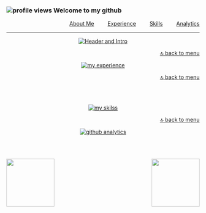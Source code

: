 <a name="skills" id="menu"></a>

### ![profile views](https://komarev.com/ghpvc/?username=gw-rodrigues&color=blue&label=VIEWS&style=flat-square) Welcome to my github

<p align="right">
  <a href="#info">About Me</a> &nbsp; &nbsp; &nbsp; &nbsp; <a href="#experience">Experience</a> &nbsp; &nbsp; &nbsp; &nbsp; <a href="#skills">Skills</a> &nbsp; &nbsp; &nbsp; &nbsp; <a href="#analytics">Analytics</a>
</p>

- - - 

<div align="center">

 <a name="info" id="info"></a>
 <a href="https://www.linkedin.com/in/gw-rodrigues/">
 
 ![Header and Intro](https://gist.githubusercontent.com/gw-rodrigues/0859ac6cb710cfec9571ecff940e8c81/raw/64c7018398b67445ff414c9c5ce024cd359f518e/header_intro.svg)
 </a>

  <a name="experience" id="experience"></a>
  <div align="right"> 

  [🔝 back to menu](#menu)
  </div>
  
  <a href="https://www.linkedin.com/in/gw-rodrigues/">

  ![my experience](https://gist.githubusercontent.com/gw-rodrigues/0859ac6cb710cfec9571ecff940e8c81/raw/64c7018398b67445ff414c9c5ce024cd359f518e/experience.svg)
    
  </a>

  <div align="right">
    <a name="skills" id="skills"></a>

  [🔝 back to menu](#menu)
  </div>
  <br/><br/>
  
  <a href="https://github.com/gw-rodrigues/">

  ![my skilss](https://gist.githubusercontent.com/gw-rodrigues/0859ac6cb710cfec9571ecff940e8c81/raw/64c7018398b67445ff414c9c5ce024cd359f518e/skills.svg)
  
  </a>
    
  <div align="right">
    <a name="analytics" id="analytics"></a>

  [🔝 back to menu](#menu)
  </div>

  <a href="https://github.com/gw-rodrigues/">

  ![github analytics](https://gist.githubusercontent.com/gw-rodrigues/0859ac6cb710cfec9571ecff940e8c81/raw/64c7018398b67445ff414c9c5ce024cd359f518e/analytics.svg)
  
  </a>
    
  <br/><br/>
  
  <div align="left">
  <a href="https://github.com/gw-rodrigues?tab=repositories">
  <img align="left" width="auto" height="125em"  src="https://github-readme-stats.vercel.app/api?username=gw-rodrigues&show_icons=true&hide_border=true&hide_title=true&include_all_commits=true&count_private=true&theme=tokyonight" /></a>
  </div>
  
  <div align="right">
  <a href="https://github.com/gw-rodrigues?tab=repositories">
  <img width="auto" height="125em" src="https://github-readme-stats.vercel.app/api/top-langs/?username=gw-rodrigues&hide_title=true&hide_border=true&theme=tokyonight&layout=compact" /></a>
  </div>
  
  <br/><br/>
  
</div>
